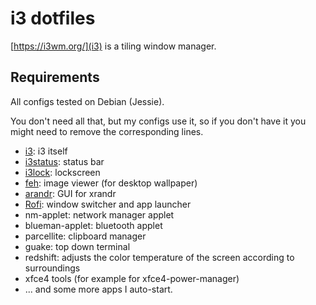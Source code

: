 # i3 dotfiles

[https://i3wm.org/](i3) is a tiling window manager.


## Requirements

All configs tested on Debian (Jessie).


You don't need all that, but my configs use it, so if you don't have it you might need to remove the corresponding lines.

* [i3](https://i3wm.org): i3 itself
* [i3status](https://i3wm.org/i3status/): status bar
* [i3lock](https://i3wm.org/i3lock/): lockscreen
* [feh](https://feh.finalrewind.org/): image viewer (for desktop wallpaper)
* [arandr](https://christian.amsuess.com/tools/arandr/): GUI for xrandr
* [Rofi](https://davedavenport.github.io/rofi/): window switcher and app launcher
* nm-applet: network manager applet
* blueman-applet: bluetooth applet
* parcellite: clipboard manager
* guake: top down terminal
* redshift: adjusts the color temperature of the screen according to surroundings
* xfce4 tools (for example for xfce4-power-manager)
* ... and some more apps I auto-start.
